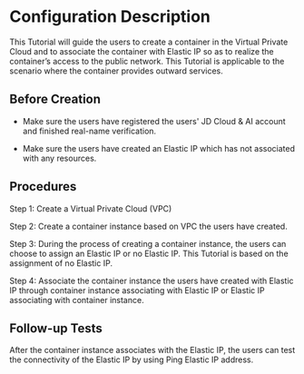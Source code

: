 # Configuration Description

This Tutorial will guide the users to create a container in the Virtual Private Cloud and to associate the container with Elastic IP so as to realize the container’s access to the public network. This Tutorial is applicable to the scenario where the container provides outward services.

## Before Creation

- Make sure the users have registered the users' JD Cloud & AI account and finished real-name verification.

- Make sure the users have created an Elastic IP which has not associated with any resources.

## Procedures

Step 1: Create a Virtual Private Cloud (VPC)

Step 2: Create a container instance based on VPC the users have created.

Step 3: During the process of creating a container instance, the users can choose to assign an Elastic IP or no Elastic IP. This Tutorial is based on the assignment of no Elastic IP.

Step 4: Associate the container instance the users have created with Elastic IP through container instance associating with Elastic IP or Elastic IP associating with container instance.

## Follow-up Tests

After the container instance associates with the Elastic IP, the users can test the connectivity of the Elastic IP by using Ping Elastic IP address.
